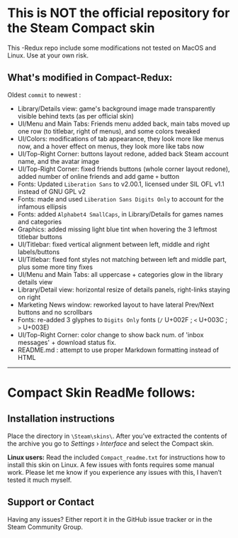 This is NOT the official repository for the Steam Compact skin
==============================================================
This -Redux repo include some modifications not tested on MacOS and Linux.
Use at your own risk.

What's modified in Compact-Redux:
---------------------------------
Oldest `commit` to newest :  
- Library/Details view: game's background image made transparently visible behind texts (as per official skin)  
- UI/Menu and Main Tabs: Friends menu added back, main tabs moved up one row (to titlebar, right of menus), and some colors tweaked  
- UI/Colors: modifications of tab appearance, they look more like menus now, and a hover effect on menus, they look more like tabs now  
- UI/Top-Right Corner: buttons layout redone, added back Steam account name, and the avatar image  
- UI/Top-Right Corner: fixed friends buttons (whole corner layout redone), added number of online friends and add game `+` button  
- Fonts: Updated `Liberation Sans` to v2.00.1, licensed under SIL OFL v1.1 instead of GNU GPL v2  
- Fonts: made and used `Liberation Sans Digits Only` to account for the infamous ellipsis  
- Fonts: added `Alphabet4 SmallCaps`, in Library/Details for games names and categories  
- Graphics: added missing light blue tint when hovering the 3 leftmost titlebar buttons  
- UI/Titlebar: fixed vertical alignment between left, middle and right labels/buttons  
- UI/Titlebar: fixed font styles not matching between left and middle part, plus some more tiny fixes  
- UI/Menu and Main Tabs: all uppercase + categories glow in the library details view  
- Library/Detail view: horizontal resize of details panels, right-links staying on right  
- Marketing News window: reworked layout to have lateral Prev/Next buttons and no scrollbars  
- Fonts: re-added 3 glyphes to `Digits Only` fonts (`/` U+002F ; `<` U+003C ; `>` U+003E)  
- UI/Top-Right Corner: color change to show back num. of 'inbox messages' + download status fix.  
- README.md : attempt to use proper Markdown formatting instead of HTML  

________________________________
Compact Skin ReadMe follows:
================================

Installation instructions
-------------------------
Place the directory in `\Steam\skins\`. After you’ve extracted the contents of the archive you go to _Settings_ › _Interface_ and select the Compact skin.

**Linux users:** Read the included `Compact_readme.txt` for instructions how to install this skin on Linux. A few issues with fonts requires some manual work. Please let me know if you experience any issues with this, I haven’t tested it much myself.

Support or Contact
------------------
Having any issues? Either report it in the GitHub issue tracker or in the Steam Community Group.